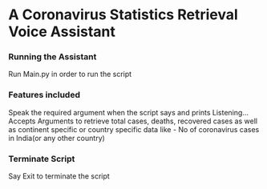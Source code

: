 # A Coronavirus Statistics Retrieval Voice Assistant

### Running the Assistant

Run Main.py in order to run the script

### Features included

Speak the required argument when the script says and prints Listening...
Accepts Arguments to retrieve total cases, deaths, recovered cases as well as continent specific or country specific data like - No of coronavirus cases in India(or any other country)

### Terminate Script

Say Exit to terminate the script